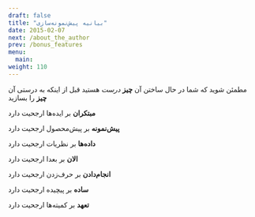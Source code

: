 ```yaml
---
draft: false
title: "بیانیه پیش‌نمونه‌سازی"
date: 2015-02-07
next: /about_the_author
prev: /bonus_features
menu:
  main:
weight: 110
---
```


مطمئن شوید که شما در حال ساختن  آن **چیز** _درست_ هستید قبل از اینکه به درستی آن  **چیز**  را بسازید

**مبتکران** بر ایده‌ها ارجحیت دارد

**پیش‌نمونه** بر پیش‌محصول ارجحیت دارد

**داد‌‌ه‌ها** بر نظریات ارجحیت دارد

**الان** بر بعدا ارجحیت دارد

**انجام‌دادن** بر حرف‌زدن ارجحیت دارد

**ساده** بر پیچیده ارجحیت دارد

**تعهد** بر کمیته‌ها ارجحیت دارد
